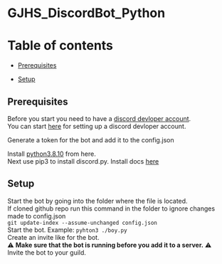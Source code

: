 # GJHS_DiscordBot_Python

Table of contents
=================
<!--ts-->
   * [Prerequisites](#prerequisites)
<!--       * [Clasp](#clasp)
      * [Copy](#copy) -->
   * [Setup](#setup)
<!--    * [Resources](#resources)
     * [Andrew Stillman](#andrew-stillman)
     * [mhawksey](#mhawksey)
     * [Adam L](#adam-l)
   * [Troubleshooting](#troubleshooting)
     * [PowerShell](#powershell) -->
<!--te-->

Prerequisites
-----

Before you start you need to have a [discord devloper account](https://discord.com/developers/applications). <br>
You can start [here](https://www.digitaltrends.com/gaming/how-to-make-a-discord-bot/) for setting up a discord devloper account. <br>

Generate a token for the bot and add it to the config.json

Install [python3.8.10](https://www.python.org/downloads/release/python-3810/) from here. <br>
Next use pip3 to install discord.py. Install docs [here](https://discordpy.readthedocs.io/en/stable/intro.html) <br>



Setup
-----

Start the bot by going into the folder where the file is located. <br>
If cloned github repo run this command in the folder to ignore changes made to config.json <br>
`git update-index --assume-unchanged config.json` <br>
Start the bot. Example: `pyhton3 ./boy.py` <br>
Create an invite like for the bot. <br>
:warning: **Make sure that the bot is running before you add it to a server.** :warning: <br>
Invite the bot to your guild. <br>
